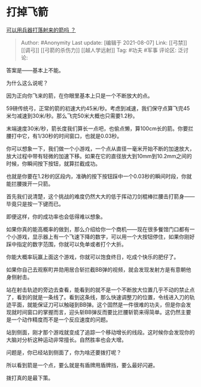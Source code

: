 # 打掉飞箭
[可以用兵器打落射来的箭吗 ？](https://www.zhihu.com/question/27286018/answer/732535909)

> Author: #Anonymity
> Last update: [编辑于 2021-08-07]
> Link: [[弓禁]] [[调弓]] [[弓箭的杀伤力]] [[越人学远射]]
> Tag: #功夫 #军事
> 评论区:
> 泛讨论:

答案是——基本上不能。

为什么这么说呢？

因为正向你飞来的箭，在你眼里基本上只是一个不断放大的点。

59磅传统弓，正常的箭的初速大约45米/秒。考虑到减速，我们保守点算飞完45米匀减速到30米/秒。那么飞完50米大概也只需要1.2秒。

末端速度30米/秒，箭长度我们算长一点吧，也偷点懒，算100cm长的箭。你要拦腰打中它，有1/30秒的时间窗口，也就是0.03秒。

你可以想象一下，我们做一个小游戏，一个点从直径一毫米开始不断的加速放大，放大过程中带有轻微的加速下移。如果在它的直径放大到10mm到10.2mm之间的时候，你瞬间按下按钮，就算拦截成功。

也就是你要在1.2秒的区段内，准确的按下按钮踩中一个0.03秒的瞬间时段，你就能拦腰拨开一只箭。

首先我们说清楚，这个挑战的难度仍然大大的低于挥动刀剑棍棒拦腰击打箭身——毕竟只是按一下键而已。

即便这样，你的成功率也会低得难以想象。

如果你真的能高概率的做到，那么介绍给你一个商机——现在很多餐馆门口都有一个小游戏，显示器上有一个飞速下降的数字，可以用一个大按钮停住，如果你刚好踩中指定的数字范围，你就可以免单或者打个大折。

你能大概率玩赢上面这个游戏，你就可以饱食终日，吃成个快乐的肥仔了。

如果你自己去观察町井勋用居合斩拦截BB弹的视频，就会发现发射方是有意朝他身侧射击。

站在射击轨迹的旁边去查看，能看到的就不是一个不断放大位置几乎不动的禁止点了，看到的就是一条线了。看到这条线，那么快速调整刀的位置，令线进入刀的轨迹平面，就能保证刀可以触碰到BB弹。这个固然是一件很难的功夫，但是你会发现就时间窗口的掌握而言，迎头斩BB弹反而要比拦腰斩箭来得简单。这仍然主要是一个动作精度而不是一个反应速度的问题。

站到侧面，刚才那个游戏就变成了追踪一个移动增长的线段。这时候你会发现你的大脑对分析这种运动非常擅长。自然胜率也会大增。

问题是，你已经站到侧面了，你为啥还要拨打呢？

所以看到箭是一个点，要么就是有盾牌用盾牌挡，要么最好闪避。

拨打真的是最下策。
